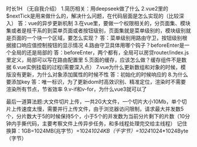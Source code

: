 时长1H
（无自我介绍）
1.简历相关：用deepseek做了什么
2.vue2里的$nextTick是用来做什么的，解决什么问题，在代码层面是怎么实现的（比较深入）
答：vue的异步更新机制
3.在vue里，要做一个权限相关的，分页面集、模块集或者是枝干系的到菜单页面或者按钮级别，页面集就是菜单级别的，模块级别就是页面的一个块一个区域，要怎么实现？
答：菜单级别用路由守卫，按钮级别根据接口响应值控制按钮的显示情况
4.路由守卫具体用哪个钩子？beforeEnter是一个全局的还是局部的
答：beforeEnter，两个都有，全局可以房贷router/index.js里定义，局部可以写在路由配置里
5.页面的缓存，应该怎么做？缓存组件不是数据
6.vue实例挂载的过程(需要深入点）
7.vue为什么更新数组和对象的时候，模版没有更新，为什么对象添加属性的时候不性
答：初始化的时候响应的
8.为什么要添加key
答：唯一标识，为了更新dom时高效识别、精准定位，渲染时不需要渲染所有节点，节省效率
9.v-if和v-for，为什么vue3就可以了

最后一道算法题:大文件切片上传，一共2G大文件，一个切片大小10Mb，单个切片上传速度太慢，需要并行上传文件，由于浏览器访问限制，请求最大并发数5个，分片数大于5的时候保持5个，小于5个的并发数为当前分片剩下的片数（10分钟内手撕代码，主要考察文件上传异步任务，和多线程处理完交给主线程）
记住换算：1GB=1024MB(兆字节）=1024*1024KB（千字节）=1024*1024*1024Byte（字节）
